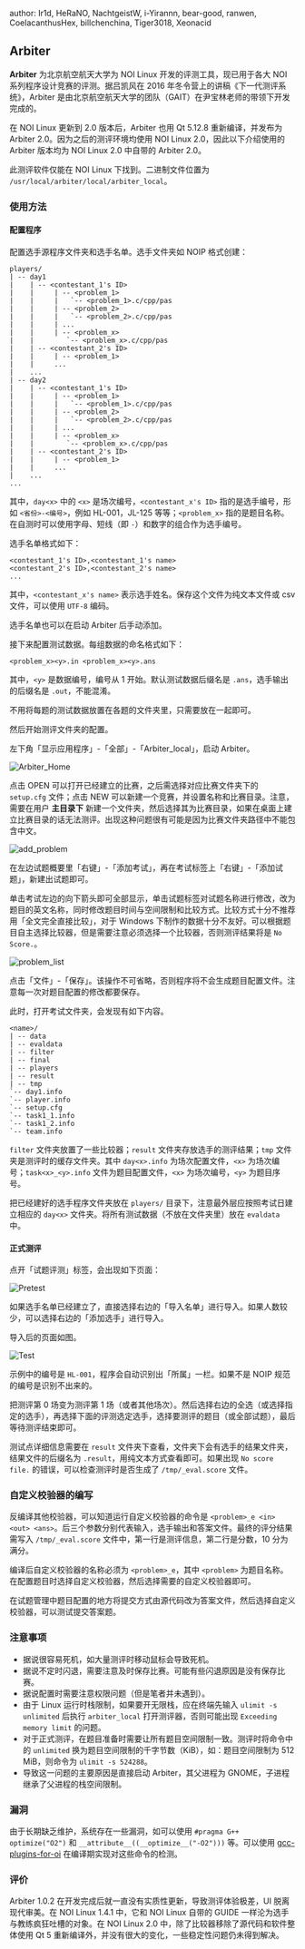author: Ir1d, HeRaNO, NachtgeistW, i-Yirannn, bear-good, ranwen, CoelacanthusHex, billchenchina, Tiger3018, Xeonacid

## Arbiter

**Arbiter** 为北京航空航天大学为 NOI Linux 开发的评测工具，现已用于各大 NOI 系列程序设计竞赛的评测。据吕凯风在 2016 年冬令营上的讲稿《下一代测评系统》，Arbiter 是由北京航空航天大学的团队（GAIT）在尹宝林老师的带领下开发完成的。

在 NOI Linux 更新到 2.0 版本后，Arbiter 也用 Qt 5.12.8 重新编译，并发布为 Arbiter 2.0。因为之后的测评环境均使用 NOI Linux 2.0，因此以下介绍使用的 Arbiter 版本均为 NOI Linux 2.0 中自带的 Arbiter 2.0。

此测评软件仅能在 NOI Linux 下找到。二进制文件位置为 `/usr/local/arbiter/local/arbiter_local`。

### 使用方法

#### 配置程序

配置选手源程序文件夹和选手名单。选手文件夹如 NOIP 格式创建：

```text
players/
| -- day1
|    | -- <contestant_1's ID>
|    |     | -- <problem_1>
|    |     |   `-- <problem_1>.c/cpp/pas
|    |     | -- <problem_2>
|    |     |   `-- <problem_2>.c/cpp/pas
|    |     | ...
|    |     | -- <problem_x>
|    |        `-- <problem_x>.c/cpp/pas
|    | -- <contestant_2's ID>
|    |     | -- <problem_1>
|    |     ...
|    ...
| -- day2
|    | -- <contestant_1's ID>
|    |     | -- <problem_1>
|    |     |   `-- <problem_1>.c/cpp/pas
|    |     | -- <problem_2>
|    |     |   `-- <problem_2>.c/cpp/pas
|    |     | ...
|    |     | -- <problem_x>
|    |        `-- <problem_x>.c/cpp/pas
|    | -- <contestant_2's ID>
|    |     | -- <problem_1>
|    |     ...
|    ...
...
```

其中，`day<x>` 中的 `<x>` 是场次编号，`<contestant_x's ID>` 指的是选手编号，形如 `<省份>-<编号>`，例如 HL-001，JL-125 等等；`<problem_x>` 指的是题目名称。在自测时可以使用字母、短线（即 `-`）和数字的组合作为选手编号。

选手名单格式如下：

```text
<contestant_1's ID>,<contestant_1's name>
<contestant_2's ID>,<contestant_2's name>
...
```

其中，`<contestant_x's name>` 表示选手姓名。保存这个文件为纯文本文件或 csv 文件，可以使用 `UTF-8` 编码。

选手名单也可以在启动 Arbiter 后手动添加。

接下来配置测试数据。每组数据的命名格式如下：

```text
<problem_x><y>.in <problem_x><y>.ans
```

其中，`<y>` 是数据编号，编号从 1 开始。默认测试数据后缀名是 `.ans`，选手输出的后缀名是 `.out`，不能混淆。

不用将每题的测试数据放置在各题的文件夹里，只需要放在一起即可。

然后开始测评文件夹的配置。

左下角「显示应用程序」-「全部」-「Arbiter\_local」，启动 Arbiter。

![Arbiter\_Home](./images/arbiter_home.png)

点击 OPEN 可以打开已经建立的比赛，之后需选择对应比赛文件夹下的 `setup.cfg` 文件；点击 NEW 可以新建一个竞赛，并设置名称和比赛目录。注意，需要在用户 **主目录下** 新建一个文件夹，然后选择其为比赛目录，如果在桌面上建立比赛目录的话无法测评。出现这种问题很有可能是因为比赛文件夹路径中不能包含中文。

![add\_problem](./images/arbiter_addproblem.png)

在左边试题概要里「右键」-「添加考试」，再在考试标签上「右键」-「添加试题」，新建出试题即可。

单击考试左边的向下箭头即可全部显示，单击试题标签对试题名称进行修改，改为题目的英文名称，同时修改题目时间与空间限制和比较方式。比较方式十分不推荐用「全文完全直接比较」，对于 Windows 下制作的数据十分不友好。可以根据题目自主选择比较器，但是需要注意必须选择一个比较器，否则测评结果将是 `No Score.`。

![problem\_list](./images/arbiter_problem.png)

点击「文件」-「保存」。该操作不可省略，否则程序将不会生成题目配置文件。注意每一次对题目配置的修改都要保存。

此时，打开考试文件夹，会发现有如下内容。

```text
<name>/
| -- data
| -- evaldata
| -- filter
| -- final
| -- players
| -- result
| -- tmp
`-- day1.info
`-- player.info
`-- setup.cfg
`-- task1_1.info
`-- task1_2.info
`-- team.info
```

`filter` 文件夹放置了一些比较器；`result` 文件夹存放选手的测评结果；`tmp` 文件夹是测评时的缓存文件夹。其中 `day<x>.info` 为场次配置文件，`<x>` 为场次编号；`task<x>_<y>.info` 文件为题目配置文件，`<x>` 为场次编号，`<y>` 为题目序号。

把已经建好的选手程序文件夹放在 `players/` 目录下，注意最外层应按照考试日建立相应的 `day<x>` 文件夹。将所有测试数据（不放在文件夹里）放在 `evaldata` 中。

#### 正式测评

点开「试题评测」标签，会出现如下页面：

![Pretest](./images/arbiter_pretest.png)

如果选手名单已经建立了，直接选择右边的「导入名单」进行导入。如果人数较少，可以选择右边的「添加选手」进行导入。

导入后的页面如图。

![Test](./images/arbiter_test.png)

示例中的编号是 `HL-001`，程序会自动识别出「所属」一栏。如果不是 NOIP 规范的编号是识别不出来的。

把测评第 0 场变为测评第 1 场（或者其他场次）。然后选择右边的全选（或选择指定的选手），再选择下面的评测选定选手，选择要测评的题目（或全部试题），最后等待测评结束即可。

测试点详细信息需要在 `result` 文件夹下查看，文件夹下会有选手的结果文件夹，结果文件的后缀名为 `.result`，用纯文本方式查看即可。如果出现 `No score file.` 的错误，可以检查测评时是否生成了 `/tmp/_eval.score` 文件。

### 自定义校验器的编写

反编译其他校验器，可以知道运行自定义校验器的命令是 `<problem>_e <in> <out> <ans>`。后三个参数分别代表输入，选手输出和答案文件。最终的评分结果需写入 `/tmp/_eval.score` 文件中，第一行是测评信息，第二行是分数，10 分为满分。

编译后自定义校验器的名称必须为 `<problem>_e`，其中 `<problem>` 为题目名称。在配置题目时选择自定义校验器，然后选择需要的自定义校验器即可。

在试题管理中题目配置的地方将提交方式由源代码改为答案文件，然后选择自定义校验器，可以测试提交答案题。

### 注意事项

-   据说很容易死机，如大量测评时移动鼠标会导致死机。
-   据说不定时闪退，需要注意及时保存比赛。可能有些闪退原因是没有保存比赛。
-   据说配置时需要注意权限问题（但是笔者并未遇到）。
-   由于 Linux 运行时栈限制，如果要开无限栈，应在终端先输入 `ulimit -s unlimited` 后执行 `arbiter_local` 打开测评器，否则可能出现 `Exceeding memory limit` 的问题。
-   对于正式测评，在题目准备时需要让所有题目空间限制一致。测评时将命令中的 `unlimited` 换为题目空间限制的千字节数（KiB），如：题目空间限制为 512 MiB，则命令为 `ulimit -s 524288`。
-   导致这一问题的主要原因是直接启动 Arbiter，其父进程为 GNOME，子进程继承了父进程的栈空间限制。

### 漏洞

由于长期缺乏维护，系统存在一些漏洞，如可以使用 `#pragma G++ optimize("O2")` 和 `__attribute__((__optimize__("-O2")))` 等。可以使用 [gcc-plugins-for-oi](https://github.com/xdu-icpc/gcc-plugins-for-oi) 在编译期实现对这些命令的检测。

### 评价

Arbiter 1.0.2 在开发完成后就一直没有实质性更新，导致测评体验极差，UI 脱离现代审美。在 NOI Linux 1.4.1 中，它和 NOI Linux 自带的 GUIDE 一样沦为选手与教练疯狂吐槽的对象。在 NOI Linux 2.0 中，除了比较器移除了源代码和软件整体使用 Qt 5 重新编译外，并没有很大的变化，一些稳定性问题仍未得到解决。
